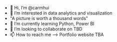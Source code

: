 - 👋 Hi, I’m @carmhui
- 👀 I’m interested in data analytics and visualization
- "A picture is worth a thousand words"
- 🌱 I’m currently learning Python, Power BI
- 💞️ I’m looking to collaborate on TBD
- 📫 How to reach me --> Portfolio website TBA

<!---
carmhui/carmhui is a ✨ special ✨ repository because its `README.md` (this file) appears on your GitHub profile.
You can click the Preview link to take a look at your changes.
--->
